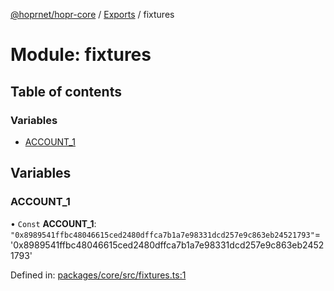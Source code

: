 [@hoprnet/hopr-core](../README.md) / [Exports](../modules.md) / fixtures

# Module: fixtures

## Table of contents

### Variables

- [ACCOUNT\_1](fixtures.md#account_1)

## Variables

### ACCOUNT\_1

• `Const` **ACCOUNT\_1**: ``"0x8989541ffbc48046615ced2480dffca7b1a7e98331dcd257e9c863eb24521793"``= '0x8989541ffbc48046615ced2480dffca7b1a7e98331dcd257e9c863eb24521793'

Defined in: [packages/core/src/fixtures.ts:1](https://github.com/hoprnet/hoprnet/blob/448a47a/packages/core/src/fixtures.ts#L1)

